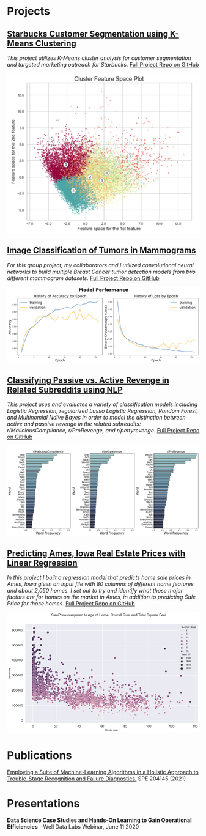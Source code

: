 # Projects

## [Starbucks Customer Segmentation using K-Means Clustering](/projects/starbucks_customer_segmentation.md)
*This project utilizes K-Means cluster analysis for customer segmentation and targeted marketing outreach for Starbucks.*
[Full Project Repo on GitHub](https://github.com/ebsiegs/starbucks_customer_segmentation)

![ddsm_model](images/1st_2nd_feature_space.png)

## [Image Classification of Tumors in Mammograms](/projects/tumor_classification.md)
*For this group project, my collaborators and I utilized convolutional neural networks to build multiple Breast Cancer tumor detection models from two different mammogram datasets.*
[Full Project Repo on GitHub](https://github.com/ebsiegs/tumor_image_classification)

![ddsm_model](images/ddsm_model.png)

## [Classifying Passive vs. Active Revenge in Related Subreddits using NLP](/projects/subreddit_nlp.md)
*This project uses and evaluates a variety of classification models including Logistic Regression, regularized Lasso Logistic Regression, Random Forest, and Multinomial Naïve Bayes in order to model the distinction between active and passive revenge in the related subreddits: r/MaliciousCompliance, r/ProRevenge, and r/pettyrevenge.*
[Full Project Repo on GitHub](https://github.com/ebsiegs/subreddit_nlp.git)

![common words](images/common_words.jpg)

## [Predicting Ames, Iowa Real Estate Prices with Linear Regression](/projects/housing_price_prediction.md)
*In this project I built a regression model that predicts home sale prices in Ames, Iowa given an input file with 80 columns of different home features and about 2,050 homes. I set out to try and identify what those major factors are for homes on the market in Ames, in addition to predicting Sale Price for those homes.*
[Full Project Repo on GitHub](https://github.com/ebsiegs/housing_price_prediction)

![overall_qual_age_sqft](images/overall_qual_age_sqft.png)


# Publications
[Employing a Suite of Machine-Learning Algorithms in a Holistic Approach to Trouble-Stage Recognition and Failure Diagnostics.](https://onepetro.org/SPEHFTC/proceedings-abstract/21HFTC/1-21HFTC/461792) SPE 204145 (2021)


# Presentations
**Data Science Case Studies and Hands-On Learning to Gain Operational Efficiencies** - Well Data Labs Webinar, June 11 2020
